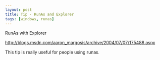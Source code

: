```yaml
---
layout: post
title: Tip - RunAs and Explorer
tags: [windows, runas]
---
```


RunAs with Explorer

<a href="http://blogs.msdn.com/aaron_margosis/archive/2004/07/07/175488.aspx">http://blogs.msdn.com/aaron_margosis/archive/2004/07/07/175488.aspx</a>

This tip is really useful for people using runas.
